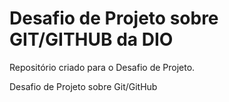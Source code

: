 # Desafio de Projeto sobre GIT/GITHUB da DIO
Repositório criado para o Desafio de Projeto.

Desafio de Projeto sobre Git/GitHub
